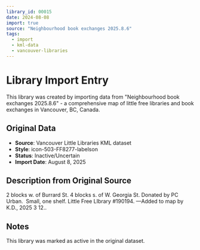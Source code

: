 ```yaml
---
library_id: 00015
date: 2024-08-08
import: true
source: "Neighbourhood book exchanges 2025.8.6"
tags:
  - import
  - kml-data
  - vancouver-libraries
---
```


# Library Import Entry

This library was created by importing data from "Neighbourhood book exchanges 2025.8.6" - a comprehensive map of little free libraries and book exchanges in Vancouver, BC, Canada.

## Original Data

- **Source**: Vancouver Little Libraries KML dataset
- **Style**: icon-503-FF8277-labelson
- **Status**: Inactive/Uncertain
- **Import Date**: August 8, 2025

## Description from Original Source

2 blocks w. of Burrard St.
4 blocks s. of W. Georgia St.
Donated by PC Urban.  Small, one shelf.
Little Free LIbrary #190194.
—Added to map by K.D., 2025 3 12..



## Notes

This library was marked as active in the original dataset.
